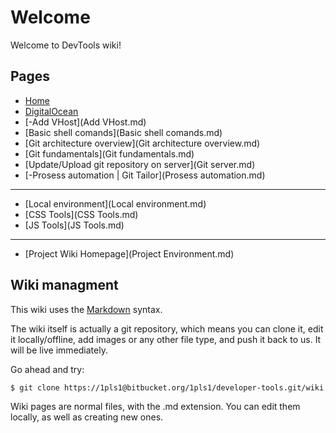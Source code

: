 # Welcome

Welcome to DevTools wiki!

## Pages

* [Home](Home.md)
* [DigitalOcean](DigitalOcean.md)
* [-Add VHost](Add VHost.md)
* [Basic shell comands](Basic shell comands.md)
* [Git architecture overview](Git architecture overview.md)
* [Git fundamentals](Git fundamentals.md)
* [Update/Upload git repository on server](Git server.md)
* [-Prosess automation | Git Tailor](Prosess automation.md)

-------------------
* [Local environment](Local environment.md)
* [CSS Tools](CSS Tools.md)
* [JS Tools](JS Tools.md)


-------------------
* [Project Wiki Homepage](Project Environment.md)

 
## Wiki managment

This wiki uses the [Markdown](http://daringfireball.net/projects/markdown/) syntax.

The wiki itself is actually a git repository, which means you can clone it, edit it locally/offline, add images or any other file type, and push it back to us. It will be live immediately.

Go ahead and try:

	$ git clone https://1pls1@bitbucket.org/1pls1/developer-tools.git/wiki

Wiki pages are normal files, with the .md extension. You can edit them locally, as well as creating new ones.
